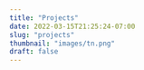 ```yaml
---
title: "Projects"
date: 2022-03-15T21:25:24-07:00
slug: "projects"
thumbnail: "images/tn.png"
draft: false
---
```


